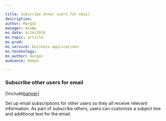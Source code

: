 ```yaml
---

title: Subscribe other users for email
description: 
author: MargoC
manager: AnnBe
ms.date: 4/16/2018
ms.topic: article
ms.prod: 
ms.service: business-applications
ms.technology: 
ms.author: margoc
audience: Admin

---
```

### Subscribe other users for email

[!include[banner](../../includes/banner.md)]




Set up email subscriptions for other users so they all receive relevant
information. As part of subscribe others, users can customize a subject line and
additional text for the email.
